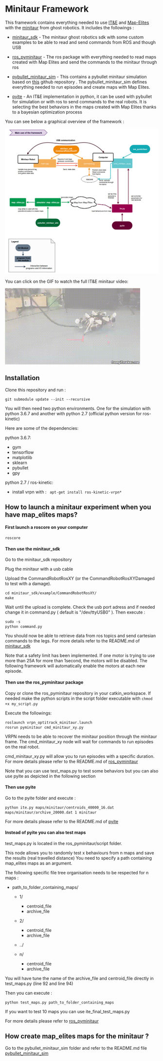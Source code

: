 # Minitaur Framework

This framework contains everything needed to use [IT&E](https://github.com/resibots/ite_v2) and [Map-Elites](https://github.com/resibots/map_elites_hexapod) with the [minitaur](http://ghostrobotics.gitlab.io/SDK/Introduction.html) from ghost robotics. It includes the followings :

* [minitaur_sdk](https://github.com/resibots/minitaur_sdk.git) - The minitaur ghost robotics sdk with some custom examples to be able to read and send commands from ROS and though USB

* [ros_pyminitaur](https://github.com/resibots/ros_pyminitaur.git) - The ros package with everything needed to read maps created with Map Elites and send the commands to the minitaur through ros

* [pybullet_minitaur_sim](https://github.com/resibots/pybullet_minitaur_sim.git) - This contains a pybullet minitaur simulation based on [this](https://github.com/bulletphysics/bullet3/tree/master/examples/pybullet/gym/pybullet_envs/minitaur/envs) github repository . The pybullet_minitaur_sim defines everything needed to run episodes and create maps with Map Elites.

* [pyite](https://github.com/resibots/pyite.git) - An IT&E implementation in python, it can be used with pybullet for simulation or with ros to send commands to the real robots. It is selecting the best behaviors in the maps created with Map Elites thanks to a bayesian optimization process


You can see below a graphical overview of the framework :

![framework](miscs/framework.jpg)


You can click on the GIF to watch the full IT&E minitaur video:

[![](miscs/minitaur.gif)](https://www.youtube.com/watch?v=v90CWJ_HsnM)



## Installation
<!---
### With docker

Download the docker image from mybox :

TO DO CREATE DOCKER SERVER OR DOCKER HUB PAGE

Then run :

``` docker load --input minitaur.tar ```


On your computer run ```xhost +local:docker``` to be able to display graphical interfaces.

If you want to work with the real minitaur robot, you will need allow docker to access to the right USB dev port.


For this, plug to the minitaur and check the USB dev port.

If it is ```/dev/ttyUSB0 ``` run the docker container with the following command
```
docker run -it --net=host --rm    --user=root     --env="DISPLAY"  --device=/dev/ttyUSB0   --workdir="/home/$USER"   --volume="/etc/group:/etc/group:ro"     --volume="/etc/passwd:/etc/passwd:ro"     --volume="/etc/shadow:/etc/shadow:ro"     --volume="/etc/sudoers.d:/etc/sudoers.d:ro"     --volume="/tmp/.X11-unix:/tmp/.X11-unix:rw"     minitaur
```

If you only want to run simulations you can directly run :

```
docker run -it --rm --net=host     --user=root     --env="DISPLAY"   --workdir="/home/$USER"   --volume="/etc/group:/etc/group:ro"     --volume="/etc/passwd:/etc/passwd:ro"     --volume="/etc/shadow:/etc/shadow:ro"     --volume="/etc/sudoers.d:/etc/sudoers.d:ro"     --volume="/tmp/.X11-unix:/tmp/.X11-unix:rw"     minitaur
```

By default you will connect to the minitaur in an anaconda python 3.6.7 environment. You need to use this environment when working with simulation and pybullet. You can type ```py36``` to swith to the python 3.6.7 environment.

If you work with the real minitaur, you will need to use python 2.7 (official python version for ros). You can type ```rospy27``` to swith to the python 2.7 environment.

The instructions to run experiments are written below. Those are working both for an installation with and without docker. Nevertheless you will probably need to connect several time to your docker container.

Once you have run a ```docker run -it ``` command, a docker container has been created. On a terminal of your computer, if you run ```docker container ls``` you can see the running containers. If you recover the CONTAINER_ID and run : ```docker exec CONTAINER_ID /bin/bash ```, you will connect to the existing container and you can run new commands.

If you want to save your the work that you have done inside the container, you can run ```docker commit CONTAINER_ID name_of_your_image:custom_label ```. It will save the modifications in an image name_of_your_image with the label custom_label.

### Without docker
-->

Clone this repository and run :
```
git submodule update --init --recursive
```

You will then need two python environments. One for the simulation with python 3.6.7 and another with python 2.7 (official python version for ros-kinetic)

Here are some of the dependencies:

python 3.6.7:
  * gym
  * tensorflow
  * matplotlib
  * sklearn
  * pybullet
  * gpy

python 2.7 / ros-kinetic:

  * install vrpn with : ``` apt-get install ros-kinetic-vrpn*```


## How to launch a minitaur experiment when you have map_elites maps?
#### First launch a roscore on your computer

```
roscore
```

#### Then use the minitaur_sdk

Go to the minitaur_sdk repository

Plug the minitaur with a usb cable

Upload the CommandRobotRosXY (or the CommandRobotRosXYDamaged to test with a damage).



```
cd minitaur_sdk/example/CommandRobotRosXY/
make
```

Wait until the upload is complete.
Check the usb port adress and if needed change it in command.py ( default is "/dev/ttyUSB0" ). Then execute :

```
sudo -s
python command.py
```

You should now be able to retrieve data from ros topics and send cartesian commands to the legs. For more details refer to the README.md of [minitaur_sdk](https://github.com/resibots/minitaur_sdk.git)

Note that a safety limit has been implemented. If one motor is trying to use more than 25A for more than 1second, the motors will be disabled. The following framework will automatically enable the motors at each new episode.


#### Then use the ros_pyminitaur package

Copy or clone the ros_pyminitaur repository in your catkin_workspace.
If needed make the python scripts in the script folder executable with ```chmod +x my_script.py ```

Execute the followings:
```
roslaunch vrpn_optitrack_minitaur.launch
rosrun pyminitaur cmd_minitaur_xy.py
```

VRPN needs to be able to recover the minitaur position through the minitaur frame.
The cmd_minitaur_xy node will wait for commands to run episodes on the real robot.

cmd_minitaur_xy.py will allow you to run episodes with a specific duration. For more details please refer to the README.md of [ros_pyminitaur](https://github.com/resibots/ros_pyminitaur.git)

Note that you can use test_maps.py to test some behaviors but you can also use pyite as depicted in the following section

#### Then use pyite

Go to the pyite folder and execute :

```
python ite.py maps/minitaur/centroids_40000_16.dat maps/minitaur/archive_20000.dat 1 minitaur
```

 For more details please refer to the README.md of [pyite](https://github.com/resibots/pyite.git)


#### Instead of pyite you can also test maps


test_maps.py is located in the ros_pyminitaur/script folder.

This node allows you to randomly test x behaviours from n maps and save the results (real travelled distance)
You need to specify a path containing map_elites maps as an argument.

The following specific file tree organisation needs to be respected for n maps :

- path_to_folder_containing_maps/
  - 1/
    - centroid_file
    - archive_file
  - 2/
    - centroid_file
    - archive_file
  - ../

  - n/
    - centroid_file
    - archive_file

You will have tune the name of the archive_file and centroid_file directly in test_maps.py (line 92 and line 94)

Then you can execute :

```
python test_maps.py path_to_folder_containing_maps
```

If you want to test 10 maps you can use ite_final_test_maps.py

For more details please refer to [ros_pyminitaur](https://github.com/resibots/ros_pyminitaur.git)

## How create map_elites maps for the minitaur ?

Go to the pybullet_minitaur_sim folder and refer to the README.md file [pybullet_minitaur_sim](https://github.com/resibots/pybullet_minitaur_sim.git)
